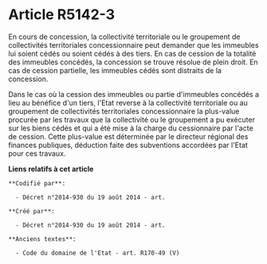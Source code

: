 # Article R5142-3

En cours de concession, la collectivité territoriale ou le groupement de collectivités territoriales concessionnaire peut
demander que les immeubles lui soient cédés ou soient cédés à des tiers. En cas de cession de la totalité des immeubles
concédés, la concession se trouve résolue de plein droit. En cas de cession partielle, les immeubles cédés sont distraits de
la concession.

Dans le cas où la cession des immeubles ou partie d'immeubles concédés a lieu au bénéfice d'un tiers, l'Etat reverse à la
collectivité territoriale ou au groupement de collectivités territoriales concessionnaire la plus-value procurée par les
travaux que la collectivité ou le groupement a pu exécuter sur les biens cédés et qui a été mise à la charge du cessionnaire
par l'acte de cession. Cette plus-value est déterminée par le directeur régional des finances publiques, déduction faite des
subventions accordées par l'Etat pour ces travaux.

**Liens relatifs à cet article**

	**Codifié par**:

	  - Décret n°2014-930 du 19 août 2014 - art.

	**Créé par**:

	  - Décret n°2014-930 du 19 août 2014 - art.

	**Anciens textes**:

	  - Code du domaine de l'Etat - art. R170-49 (V)
